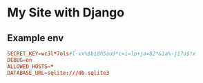 # My Site with Django

## Example env

```conf
SECRET_KEY=wc3l*7ols#l-vx%$bi8h5au9*c=i=lp+ja=82*&1a%-j17u$!x
DEBUG=on
ALLOWED_HOSTS=*
DATABASE_URL=sqlite:///db.sqlite3
```
